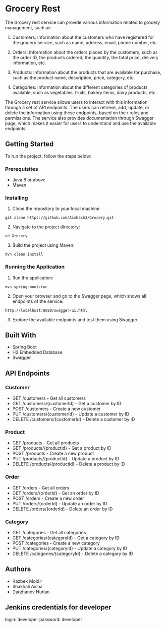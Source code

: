 

# Grocery Rest

The Grocery rest service can provide various information related to grocery management, such as:

1. Customers: Information about the customers who have registered for the grocery service, such as name, address, email, phone number, etc.

2. Orders: Information about the orders placed by the customers, such as the order ID, the products ordered, the quantity, the total price, delivery information, etc.

3. Products: Information about the products that are available for purchase, such as the product name, description, price, category, etc.

4. Categories: Information about the different categories of products available, such as vegetables, fruits, bakery items, dairy products, etc.

The Grocery rest service allows users to interact with this information through a set of API endpoints. The users can retrieve, add, update, or delete the information using these endpoints, based on their roles and permissions. The service also provides documentation through Swagger page, which makes it easier for users to understand and use the available endpoints.
## Getting Started

To run the project, follow the steps below:

### Prerequisites

- Java 8 or above
- Maven

### Installing

1. Clone the repository to your local machine:

```
git clone https://github.com/Aishash3/Grocery.git
```

2. Navigate to the project directory:

```
cd Grocery
```

3. Build the project using Maven:

```
mvn clean install
```

### Running the Application

1. Run the application:

```
mvn spring-boot:run
```

2. Open your browser and go to the Swagger page, which shows all endpoints of the service:

```
http://localhost:8080/swagger-ui.html
```

3. Explore the available endpoints and test them using Swagger.

## Built With

- Spring Boot
- H2 Embedded Database
- Swagger

## API Endpoints

### Customer

- GET /customers - Get all customers
- GET /customers/{customerId} - Get a customer by ID
- POST /customers - Create a new customer
- PUT /customers/{customerId} - Update a customer by ID
- DELETE /customers/{customerId} - Delete a customer by ID

### Product

- GET /products - Get all products
- GET /products/{productId} - Get a product by ID
- POST /products - Create a new product
- PUT /products/{productId} - Update a product by ID
- DELETE /products/{productId} - Delete a product by ID

### Order

- GET /orders - Get all orders
- GET /orders/{orderId} - Get an order by ID
- POST /orders - Create a new order
- PUT /orders/{orderId} - Update an order by ID
- DELETE /orders/{orderId} - Delete an order by ID

### Category

- GET /categories - Get all categories
- GET /categories/{categoryId} - Get a category by ID
- POST /categories - Create a new category
- PUT /categories/{categoryId} - Update a category by ID
- DELETE /categories/{categoryId} - Delete a category by ID

## Authors

- Kazbek Moldir
- Shakhali Aisha
- Darzhanov Nurlan
## Jenkins credentials for developer
login: developer
password: developer

